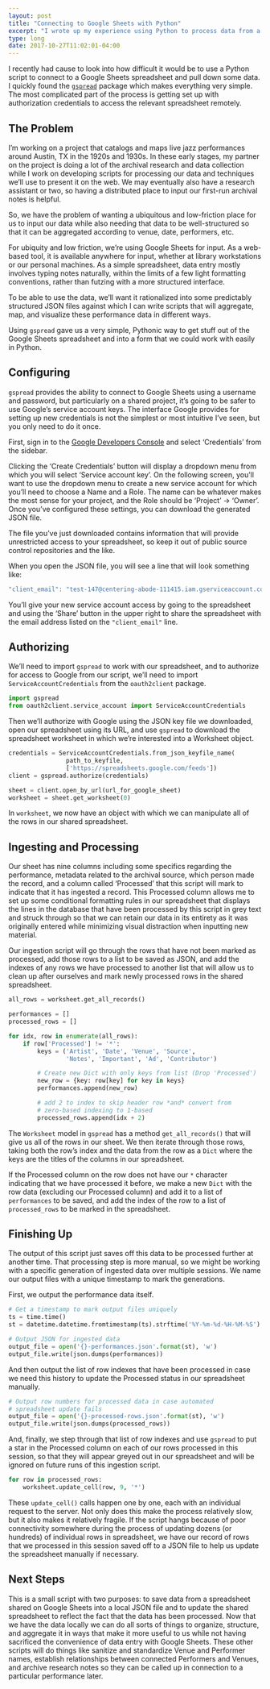 ```yaml
---
layout: post
title: "Connecting to Google Sheets with Python"
excerpt: "I wrote up my experience using Python to process data from a shared Google Sheets spreadsheet"
type: long
date: 2017-10-27T11:02:01-04:00
---
```

I recently had cause to look into how difficult it would be to use a Python script to connect to a Google Sheets spreadsheet and pull down some data. I quickly found the [`gspread`][gspread] package which makes everything very simple. The most complicated part of the process is getting set up with authorization credentials to access the relevant spreadsheet remotely.

## The Problem

I’m working on a project that catalogs and maps live jazz performances around Austin, TX in the 1920s and 1930s. In these early stages, my partner on the project is doing a lot of the archival research and data collection while I work on developing scripts for processing our data and techniques we’ll use to present it on the web. We may eventually also have a research assistant or two, so having a distributed place to input our first-run archival notes is helpful.

So, we have the problem of wanting a ubiquitous and low-friction place for us to input our data while also needing that data to be well-structured so that it can be aggregated according to venue, date, performers, etc.

For ubiquity and low friction, we’re using Google Sheets for input. As a web-based tool, it is available anywhere for input, whether at library workstations or our personal machines. As a simple spreadsheet, data entry  mostly involves typing notes naturally,  within the limits of a few light formatting conventions, rather than futzing with a more structured interface.

To be able to use the data, we’ll want it rationalized into some predictably structured JSON files against which I can write scripts that will aggregate, map, and visualize these performance data in different ways.

Using `gspread` gave us a very simple, Pythonic way to get stuff out of the Google Sheets spreadsheet and into a form that we could work with easily in Python.

## Configuring

`gspread` provides the ability to connect to Google Sheets using a username and password, but particularly on a shared project, it’s going to be safer to use Google’s service account keys. The interface Google provides for setting up new credentials is not the simplest or most intuitive I’ve seen, but you only need to do it once.

First, sign in to the [Google Developers Console][console] and select ‘Credentials’ from the sidebar.

Clicking the ‘Create Credentials’ button will display a dropdown menu from which you will select ‘Service account key’. On the following screen, you’ll want to use the dropdown menu to create a new service account for which you’ll need to choose a Name and a Role. The name can be whatever makes the most sense for your project, and the Role should be ‘Project’ → ‘Owner’. Once you’ve configured these settings, you can download the generated JSON file.

The file you’ve just downloaded contains information that will provide unrestricted access to your spreadsheet, so keep it out of public source control repositories and the like.

When you open the JSON file, you will see a line that will look something like:

``` javascript
"client_email": "test-147@centering-abode-111415.iam.gserviceaccount.com"
```

You’ll give your new service account access by going to the spreadsheet and using the ‘Share’ button in the upper right to share the spreadsheet with the email address listed on the `"client_email"` line.

## Authorizing

We’ll need to import `gspread` to work with our spreadsheet, and to authorize for access to Google from our script, we’ll need to import `ServiceAccountCredentials` from the `oauth2client` package.

``` python
import gspread
from oauth2client.service_account import ServiceAccountCredentials
```

Then we’ll authorize with Google using the JSON key file we downloaded, open our spreadsheet using its URL, and use `gspread` to download the spreadsheet worksheet in which we’re interested into a Worksheet object.

``` python
credentials = ServiceAccountCredentials.from_json_keyfile_name(
                path_to_keyfile,
                ['https://spreadsheets.google.com/feeds'])
client = gspread.authorize(credentials)

sheet = client.open_by_url(url_for_google_sheet)
worksheet = sheet.get_worksheet(0)
```

In `worksheet`, we now have an object with which we can manipulate all of the rows in our shared spreadsheet.

## Ingesting and Processing

Our sheet has nine columns including some specifics regarding the performance, metadata related to the archival source, which person made the record, and a column called ‘Processed’ that this script will mark to indicate that it has ingested a record. This Processed column allows me to set up some conditional formatting rules in our spreadsheet that displays the lines in the database that have been processed by this script in grey text and struck through so that we can retain our data in its entirety as it was originally entered while minimizing visual distraction when inputting new material.

Our ingestion script will go through the rows that have not been marked as processed, add those rows to a list to be saved as JSON, and add the indexes of any rows we have processed to another list that will allow us to clean up after ourselves and mark newly processed rows in the shared spreadsheet.

``` python
all_rows = worksheet.get_all_records()

performances = []
processed_rows = []

for idx, row in enumerate(all_rows):
    if row['Processed'] != '*':
        keys = ('Artist', 'Date', 'Venue', 'Source',
                'Notes', 'Important', 'Ad', 'Contributor')

        # Create new Dict with only keys from list (Drop 'Processed')
        new_row = {key: row[key] for key in keys}
        performances.append(new_row)

        # add 2 to index to skip header row *and* convert from
        # zero-based indexing to 1-based
        processed_rows.append(idx + 2)
```

The `Worksheet` model in `gspread` has a method `get_all_records()` that will give us all of the rows in our sheet. We then iterate through those rows, taking both the row’s index and the data from the row as a `Dict` where the keys are the titles of the columns in our spreadsheet.

If the Processed column on the row does not have our `*` character indicating that we have processed it before, we make a new `Dict` with the row data (excluding our Processed column) and add it to a list of `performances` to be saved, and add the index of the row to a list of `processed_rows` to be marked in the spreadsheet.

## Finishing Up

The output of this script just saves off this data to be processed further at another time. That processing step is more manual, so we might be working with a specific generation of ingested data over multiple sessions. We name our output files with a unique timestamp to mark the generations.

First, we output the performance data itself.

``` python
# Get a timestamp to mark output files uniquely
ts = time.time()
st = datetime.datetime.fromtimestamp(ts).strftime('%Y-%m-%d-%H-%M-%S')

# Output JSON for ingested data
output_file = open('{}-performances.json'.format(st), 'w')
output_file.write(json.dumps(performances))
```

And then output the list of row indexes that have been processed in case we need this history to update the Processed status in our spreadsheet manually.

``` python
# Output row numbers for processed data in case automated
# spreadsheet update fails
output_file = open('{}-processed-rows.json'.format(st), 'w')
output_file.write(json.dumps(processed_rows))
```

And, finally, we step through that list of row indexes and use `gspread` to put a star in the Processed column on each of our rows processed in this session, so that they will appear greyed out in our spreadsheet and will be ignored on future runs of this ingestion script.

``` python
for row in processed_rows:
    worksheet.update_cell(row, 9, '*')
```

These `update_cell()` calls happen one by one, each with an individual request to the server. Not only does this make the process relatively slow, but it also makes it relatively fragile. If the script hangs because of poor connectivity somewhere during the process of updating dozens (or hundreds) of individual rows in spreadsheet, we have our record of rows that we processed in this session saved off to a JSON file to help us update the spreadsheet manually if necessary.

## Next Steps

This is a small script with two purposes: to save data from a spreadsheet shared on Google Sheets into a local JSON file and to update the shared spreadsheet to reflect the fact that the data has been processed. Now that we have the data locally we can do all sorts of things to organize, structure, and aggregate it in ways that make it more useful to us while not having sacrificed the convenience of data entry with Google Sheets. These other scripts will do things like sanitize and standardize Venue and Performer names, establish relationships between connected Performers and Venues, and archive research notes so they can be called up in connection to a particular performance later.

[gspread]: https://github.com/burnash/gspread
[console]: https://console.developers.google.com
